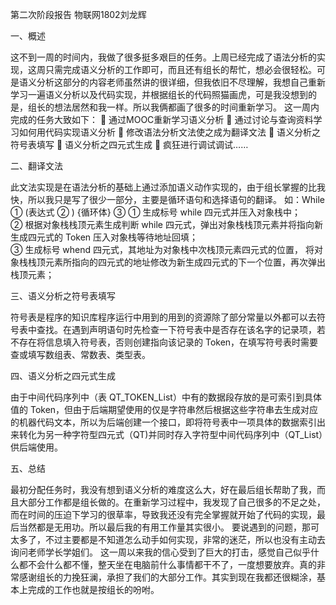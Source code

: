 
第二次阶段报告
 物联网1802刘龙辉

一、概述

这不到一周的时间内，我做了很多挺多艰巨的任务。上周已经完成了语法分析的实现，这周只需完成语义分析的工作即可，而且还有组长的帮忙，想必会很轻松。可是语义分析这部分的内容老师虽然讲的很详细，但我依旧不尽理解，我想自己重新学习一遍语义分析以及代码实现，并根据组长的代码照猫画虎，可是我没想到的是，组长的想法居然和我一样。所以我俩都画了很多的时间重新学习。
这一周内完成的任务大致如下：
	通过MOOC重新学习语义分析
	通过讨论与查询资料学习如何用代码实现语义分析
	修改语法分析文法使之成为翻译文法
	语义分析之符号表填写
	语义分析之四元式生成
	疯狂进行调试调试……

二、翻译文法

此文法实现是在语法分析的基础上通过添加语义动作实现的，由于组长掌握的比我快，所以我只是写了很少一部分，主要是循环语句和选择语句的翻译。
如：While ① (表达式 ② ) {循环体} ③ 
①	生成标号 while 四元式并压入对象栈中；  
②	根据对象栈栈顶元素生成判断 while 四元式，弹出对象栈栈顶元素并将指向新生成四元式的 Token 压入对象栈等待地址回填；  
③	生成标号 whend 四元式，其地址为对象栈中次栈顶元素四元式的位置，
将对象栈栈顶元素所指向的四元式的地址修改为新生成四元式的下一个位置，再次弹出栈顶元素；  

三、语义分析之符号表填写

符号表是程序的知识库程序运行中用到的用到的资源除了部分常量以外都可以去符号表中查找。在遇到声明语句时先检查一下符号表中是否存在该名字的记录项，若不存在将信息填入符号表，否则创建指向该记录的 Token，在填写符号表时需要查或填写数组表、常数表、类型表。

四、语义分析之四元式生成

由于中间代码序列中（表 QT_TOKEN_List）中有的数据段存放的是可索引到具体值的 Token，但由于后端期望使用的仅是字符串然后根据这些字符串去生成对应的机器代码文本，所以为后端创建一个接口，即将符号表中一项具体的数据索引出来转化为另一种字符型四元式（QT)并同时存入字符型中间代码序列中（QT_List）供后端使用。

五、总结

最初分配任务时，我没有想到语义分析的难度这么大，好在最后组长帮助了我，而且大部分工作都是组长做的。在重新学习过程中，我发现了自己很多的不足之处，而在时间的压迫下学习的很草率，导致我还没有完全掌握就开始了代码的实现，最后当然都是无用功。所以最后我的有用工作量其实很小。
要说遇到的问题，那可太多了，不过主要都是不知道怎么动手如何实现，非常的迷茫，所以也没有主动去询问老师学长学姐们。
这一周以来我的信心受到了巨大的打击，感觉自己似乎什么都不会什么都不懂，整天坐在电脑前什么事情都干不了，一度想要放弃。真的非常感谢组长的力挽狂澜，承担了我们的大部分工作。其实到现在我都还很糊涂，基本上完成的工作也就是按组长的吩咐。
